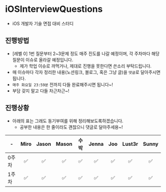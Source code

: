 # iOSInterviewQuestions
- iOS 개발자 기술 면접 대비 스터디

## 진행방법
- [레벨 0] 1번 질문부터 2~3문제 정도 매주 진도를 나갈 예정이며, 각 주차마다 해당 질문이 이슈로 올라갈 예정입니다.
  - 제가 학업 이슈로 까먹거나, 제대로 진행을 못한다면 쓴소리 부탁드립니다.  
- 매 이슈마다 각자 정리한 내용(노션링크, 블로그, 혹은 그냥 글)을 `댓글`로 달아주시면 됩니다.
- `매주 화요일 23:59분` 전까지 다들 완료해주시면 됩니다~!
- 부담 갖지 말고 다들 차근차근~! 

## 진행상황
- 아래의 표는 그래도 동기부여를 위해 정리해보도록하겠습니다.
  - 공부한 내용은 한 줄이라도 괜찮으니 댓글로 달아주세용~!
 


|-| Miro | Jason | Mason | 수박 | Jenna | Joo | Lust3r | Sunny |
|---|:---:|:---:|:---:|:---:|:---:|:---:|:---:|:---:|
|0주차|✅|✅|✅|✅|✅|✅|✅|✅|
|1주차|✅|✅|✅|✅|✅|✅|✅|✅|
